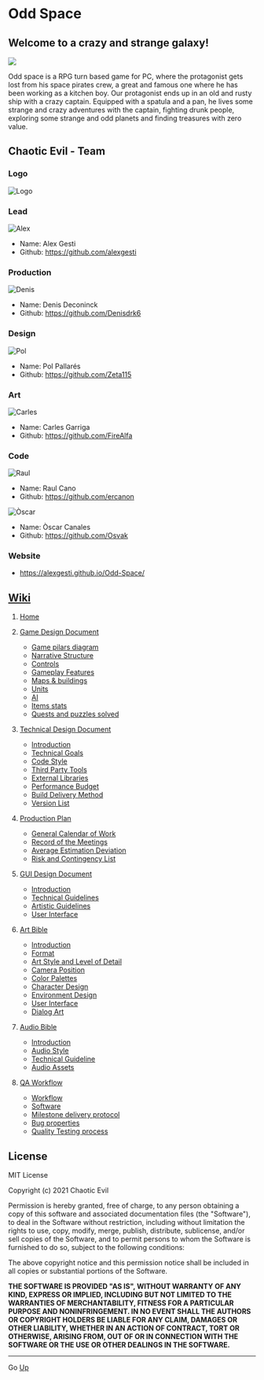 # Odd Space

## Welcome to a crazy and strange galaxy!
![](https://github.com/alexgesti/PROYECTO-2/blob/main/docs/wikiResources/home/odd_space_logo.png)

Odd space is a RPG turn based game for PC, where the protagonist gets lost from his space pirates crew, a great and famous one where he has been working as a kitchen boy. Our protagonist ends up in an old and rusty ship with a crazy captain. Equipped with a spatula and a pan, he lives some strange and crazy adventures with the captain, fighting drunk people, exploring some strange and odd planets and finding treasures with zero value.

## Chaotic Evil - Team

### Logo

![Logo](https://github.com/alexgesti/PROYECTO-2/blob/main/docs/wikiResources/home/logo_chaoticevil.png)

### Lead

![Alex](https://github.com/alexgesti/PROYECTO-2/blob/main/docs/wikiResources/home/alex_avatar.png)

+ Name: Alex Gesti
+ Github: https://github.com/alexgesti

### Production

![Denis](https://github.com/alexgesti/PROYECTO-2/blob/main/docs/wikiResources/home/denis_avatar.png)

+ Name: Denis Deconinck
+ Github: https://github.com/Denisdrk6

### Design

![Pol](https://github.com/alexgesti/PROYECTO-2/blob/main/docs/wikiResources/home/pol_avatar.png)

+ Name: Pol Pallarés
+ Github: https://github.com/Zeta115

### Art

![Carles](https://github.com/alexgesti/PROYECTO-2/blob/main/docs/wikiResources/home/carles_avatar.png)

+ Name: Carles Garriga
+ Github: https://github.com/FireAlfa

### Code

![Raul](https://github.com/alexgesti/PROYECTO-2/blob/main/docs/wikiResources/home/raul_avatar.png)

+ Name: Raul Cano
+ Github: https://github.com/ercanon

![Òscar](https://github.com/alexgesti/PROYECTO-2/blob/main/docs/wikiResources/home/oscar_avatar.png)

+ Name: Òscar Canales 
+ Github: https://github.com/Osvak

### Website
+ https://alexgesti.github.io/Odd-Space/

## [Wiki](https://github.com/alexgesti/PROYECTO-2/wiki)

1. [Home](https://github.com/alexgesti/PROYECTO-2/wiki)


2. [Game Design Document](https://github.com/alexgesti/PROYECTO-2/wiki/Game-Desing-Document)


    - [Game pilars diagram](https://github.com/alexgesti/PROYECTO-2/wiki/Game-Desing-Document#game-pilars-diagram)
    - [Narrative Structure](https://github.com/alexgesti/PROYECTO-2/wiki/Game-Desing-Document#narrative-structure)<br/>
    - [Controls](https://github.com/alexgesti/PROYECTO-2/wiki/Game-Desing-Document#the-games-controls)
    - [Gameplay Features](https://github.com/alexgesti/PROYECTO-2/wiki/Game-Desing-Document#gameplay-features)
    - [Maps & buildings](https://github.com/alexgesti/PROYECTO-2/wiki/Game-Desing-Document#maps--buildings)
    - [Units](https://github.com/alexgesti/PROYECTO-2/wiki/Game-Desing-Document#units)
    - [AI](https://github.com/alexgesti/PROYECTO-2/wiki/Game-Desing-Document#ai)
    - [Items stats](https://github.com/alexgesti/PROYECTO-2/wiki/Game-Desing-Document#items-stats)
    - [Quests and puzzles solved](https://github.com/alexgesti/PROYECTO-2/wiki/Game-Desing-Document#quests-and-puzzles-solved)


3. [Technical Design Document](https://github.com/alexgesti/PROYECTO-2/wiki/Technical-Design-Document)

   - [Introduction](https://github.com/alexgesti/PROYECTO-2/wiki/Technical-Design-Document#introduction)
   - [Technical Goals](https://github.com/alexgesti/PROYECTO-2/wiki/Technical-Design-Document#technical-goals)
   - [Code Style](https://github.com/alexgesti/PROYECTO-2/wiki/Technical-Design-Document#code-style)
   - [Third Party Tools](https://github.com/alexgesti/PROYECTO-2/wiki/Technical-Design-Document#third-party-tools)
   - [External Libraries](https://github.com/alexgesti/PROYECTO-2/wiki/Technical-Design-Document#external-libraries)
   - [Performance Budget](https://github.com/alexgesti/PROYECTO-2/wiki/Technical-Design-Document#performance-budget)
   - [Build Delivery Method](https://github.com/alexgesti/PROYECTO-2/wiki/Technical-Design-Document#build-delivery-method)
   - [Version List](https://github.com/alexgesti/PROYECTO-2/wiki/Technical-Design-Document#version-list)

4. [Production Plan](https://github.com/alexgesti/PROYECTO-2/wiki/Production-Plan)

    - [General Calendar of Work](https://github.com/alexgesti/PROYECTO-2/wiki/Production-Plan#general-calendar-of-work)
    - [Record of the Meetings](https://github.com/alexgesti/PROYECTO-2/wiki/Production-Plan#record-of-the-meetings)
    - [Average Estimation Deviation](https://github.com/alexgesti/PROYECTO-2/wiki/Production-Plan#average-estimation-deviation)
    - [Risk and Contingency List](https://github.com/alexgesti/PROYECTO-2/wiki/Production-Plan#risk-and-contingency-list)

5. [GUI Design Document](https://github.com/alexgesti/PROYECTO-2/wiki/GUI-Design-Document)

    - [Introduction](https://github.com/alexgesti/PROYECTO-2/wiki/GUI-Design-Document#introduction)
    - [Technical Guidelines](https://github.com/alexgesti/PROYECTO-2/wiki/GUI-Design-Document#technical-guidelines)
    - [Artistic Guidelines](https://github.com/alexgesti/PROYECTO-2/wiki/GUI-Design-Document#artistic-guidelines)
    - [User Interface](https://github.com/alexgesti/PROYECTO-2/wiki/GUI-Design-Document#user-interface)

6. [Art Bible](https://github.com/alexgesti/PROYECTO-2/wiki/Art-Bible)

    - [Introduction](https://github.com/alexgesti/PROYECTO-2/wiki/Art-Bible#introduction)
    - [Format](https://github.com/alexgesti/PROYECTO-2/wiki/Art-Bible#format)
    - [Art Style and Level of Detail](https://github.com/alexgesti/PROYECTO-2/wiki/Art-Bible#art-style-and-level-of-detail)
    - [Camera Position](https://github.com/alexgesti/PROYECTO-2/wiki/Art-Bible#camera-position)
    - [Color Palettes](https://github.com/alexgesti/PROYECTO-2/wiki/Art-Bible#color-palettes)
    - [Character Design](https://github.com/alexgesti/PROYECTO-2/wiki/Art-Bible#character-design)
    - [Environment Design](https://github.com/alexgesti/PROYECTO-2/wiki/Art-Bible#environment-design)
    - [User Interface](https://github.com/alexgesti/PROYECTO-2/wiki/Art-Bible#user-interface)
    - [Dialog Art](https://github.com/alexgesti/PROYECTO-2/wiki/Art-Bible#dialog-art)

7. [Audio Bible](https://github.com/alexgesti/PROYECTO-2/wiki/Audio-Bible)
   - [Introduction](https://github.com/alexgesti/PROYECTO-2/wiki/Audio-Bible#introduction)
   - [Audio Style](https://github.com/alexgesti/PROYECTO-2/wiki/Audio-Bible#audio-style)
   - [Technical Guideline](https://github.com/alexgesti/PROYECTO-2/wiki/Audio-Bible#technical-guideline)
   - [Audio Assets](https://github.com/alexgesti/PROYECTO-2/wiki/Audio-Bible#audio-assets)


8. [QA Workflow](https://github.com/alexgesti/PROYECTO-2/wiki/QA-Workflow)

   - [Workflow](https://github.com/alexgesti/PROYECTO-2/wiki/QA-Workflow/#workflows)
   - [Software](https://github.com/alexgesti/PROYECTO-2/wiki/QA-Workflow/#software)
   - [Milestone delivery protocol](https://github.com/alexgesti/PROYECTO-2/wiki/QA-Workflow/#milestone-delivery-protocol)
   - [Bug properties](https://github.com/alexgesti/PROYECTO-2/wiki/QA-Workflow/#bug-properties)
   - [Quality Testing process](https://github.com/alexgesti/PROYECTO-2/wiki/QA-Workflow/#quality-testing-process)




## License

MIT License

Copyright (c) 2021 Chaotic Evil

Permission is hereby granted, free of charge, to any person obtaining a copy of this software and associated documentation files (the "Software"), to deal in the Software without restriction, including without limitation the rights to use, copy, modify, merge, publish, distribute, sublicense, and/or sell copies of the Software, and to permit persons to whom the Software is furnished to do so, subject to the following conditions:

The above copyright notice and this permission notice shall be included in all copies or substantial portions of the Software.

**THE SOFTWARE IS PROVIDED "AS IS", WITHOUT WARRANTY OF ANY KIND, EXPRESS OR IMPLIED, INCLUDING BUT NOT LIMITED TO THE WARRANTIES OF MERCHANTABILITY, FITNESS FOR A PARTICULAR PURPOSE AND NONINFRINGEMENT. IN NO EVENT SHALL THE AUTHORS OR COPYRIGHT HOLDERS BE LIABLE FOR ANY CLAIM, DAMAGES OR OTHER LIABILITY, WHETHER IN AN ACTION OF CONTRACT, TORT OR OTHERWISE, ARISING FROM, OUT OF OR IN CONNECTION WITH THE SOFTWARE OR THE USE OR OTHER DEALINGS IN THE SOFTWARE.**

***
Go [Up](https://github.com/alexgesti/PROYECTO-2)
